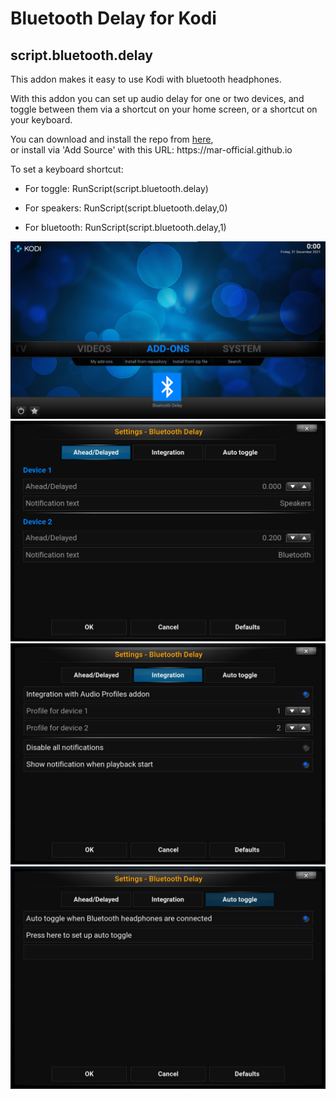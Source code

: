 # Bluetooth Delay for Kodi
## script.bluetooth.delay
This addon makes it easy to use Kodi with bluetooth headphones.

With this addon you can set up audio delay for one or two devices, and toggle between them via a shortcut on your home screen, or a shortcut on your keyboard.

You can download and install the repo from [here](https://github.com/MAR-official/repo/releases/download/Latest/repository.mar-official.zip), <br />or install via 'Add Source' with this URL: https://</span>mar-official.github.io

To set a keyboard shortcut:

* For toggle:    RunScript(script.bluetooth.delay)

* For speakers:  RunScript(script.bluetooth.delay,0)

* For bluetooth:  RunScript(script.bluetooth.delay,1)

<img width="633" alt="1" src="https://github.com/MAR-official/repo/blob/master/screenshot/1.png">
<img width="633" alt="2" src="https://github.com/MAR-official/repo/blob/master/screenshot/2.png">
<img width="633" alt="3" src="https://github.com/MAR-official/repo/blob/master/screenshot/3.png">
<img width="633" alt="4" src="https://github.com/MAR-official/repo/blob/master/screenshot/4.png">
